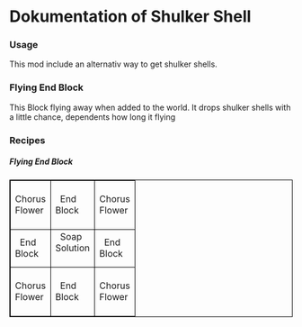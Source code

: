# Dokumentation of Shulker Shell

### Usage

This mod include an alternativ way to get shulker shells.
    
### Flying End Block

This Block flying away when added to the world. It drops shulker shells with a little chance, dependents how long it flying 

### Recipes 
    
##### Flying End Block

<table style="border:1px solid black; border-collapse: collapse;">
    <tr style="border:1px solid black; border-collapse: collapse;">
        <td style="border:1px solid black; border-collapse: collapse;">&nbsp; Chorus Flower &nbsp;</td>
        <td style="border:1px solid black; border-collapse: collapse;">&nbsp; End Block &nbsp;</td>
        <td style="border:1px solid black; border-collapse: collapse;">&nbsp; Chorus Flower &nbsp;</td>
    </tr>
    <tr style="border:1px solid black; border-collapse: collapse;">
        <td style="border:1px solid black; width:16px; height:16px">&nbsp; End Block &nbsp;</td>
        <td style="border:1px solid black; width:16px; height:16px">&nbsp; Soap Solution &nbsp;</td>
        <td style="border:1px solid black; width:16px; height:16px">&nbsp; End Block &nbsp;</td>
    </tr>
    <tr style="border:1px solid black; border-collapse: collapse;">
        <td style="border:1px solid black; border-collapse: collapse;">&nbsp; Chorus Flower &nbsp;</td>
        <td style="border:1px solid black; border-collapse: collapse;">&nbsp; End Block &nbsp;</td>
        <td style="border:1px solid black; border-collapse: collapse;">&nbsp; Chorus Flower &nbsp;</td>
    </tr>
</table>